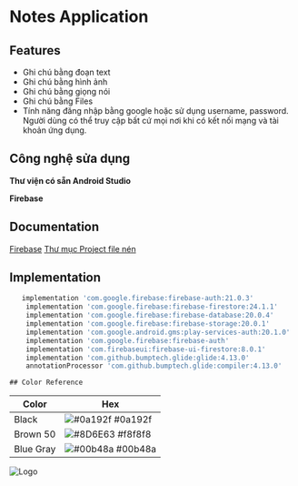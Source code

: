 # Notes Application
## Features

 - Ghi chú bằng đoạn text
 - Ghi chú bằng hình ảnh
 - Ghi chú bằng giọng nói
 - Ghi chú bằng Files
 - Tính năng đăng nhập bằng google hoặc sử dụng username, password. Người dùng có thể truy cập bất cứ mọi nơi khi có kết nối mạng và tài khoản ứng dụng.
## Công nghệ sửa dụng

**Thư viện có sẵn Android Studio**

**Firebase**

## Documentation

[Firebase](https://firebase.google.com/)
[Thư mục Project file nén](https://drive.google.com/file/d/1dZC10SV2GybgCSJp-vDl7qjc-q45CqJw/view?usp=sharing)

## Implementation
```bash
   implementation 'com.google.firebase:firebase-auth:21.0.3'
    implementation 'com.google.firebase:firebase-firestore:24.1.1'
    implementation 'com.google.firebase:firebase-database:20.0.4'
    implementation 'com.google.firebase:firebase-storage:20.0.1'
    implementation 'com.google.android.gms:play-services-auth:20.1.0'
    implementation 'com.google.firebase:firebase-auth'
    implementation 'com.firebaseui:firebase-ui-firestore:8.0.1'
    implementation 'com.github.bumptech.glide:glide:4.13.0'
    annotationProcessor 'com.github.bumptech.glide:compiler:4.13.0'
```
    ## Color Reference

| Color             | Hex                                                                |
| ----------------- | ------------------------------------------------------------------ |
|  Black | ![#0a192f](https://via.placeholder.com/10/00000?text=+) #0a192f |
| Brown 50 | ![#8D6E63](https://via.placeholder.com/10/8D6E63?text=+) #f8f8f8 |
|  Blue Gray | ![#00b48a](https://via.placeholder.com/10/90A4AE?text=+) #00b48a |

![Logo](https://scontent.fhan5-7.fna.fbcdn.net/v/t1.15752-9/278539724_345934200734139_9054116952515917192_n.png?_nc_cat=100&ccb=1-5&_nc_sid=ae9488&_nc_ohc=1ugT0wi6FjgAX-Ooj2X&_nc_ht=scontent.fhan5-7.fna&oh=03_AVI3E9l7qtkQeuKH_Vy_CPFy-Bj9Wfv10BOVh0ehyg-jAQ&oe=628C43A7)



